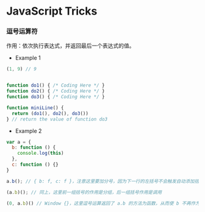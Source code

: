# JavaScript Tricks

### 逗号运算符

作用：依次执行表达式，并返回最后一个表达式的值。

* Example 1

```js
(1, 9) // 9


function do1() { /* Coding Here */ }
function do2() { /* Coding Here */ }
function do3() { /* Coding Here */ }

function miniLine() {
  return (do1(), do2(), do3())
} // return the value of function do3
```

* Example 2

```js
var a = {
  b: function () {
    console.log(this)
  },
  c: function () {}
}

a.b(); // { b: f, c: f }，注意这里要加分号，因为下一行的左括号不会触发自动添加括号的机制（ASI）

(a.b)(); // 同上，这里前一组括号的作用是分组，后一组括号作用是调用

(0, a.b)() // Window {}，这里逗号运算返回了 a.b 的方法为函数，从而使 b 不再作为对象方法调用
```
